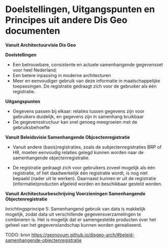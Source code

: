 # Doelstellingen, Uitgangspunten en Principes uit andere Dis Geo documenten

**Vanuit Architectuurvisie Dis Geo**

**Doelstellingen**

* Een betrouwbare, consistente en actuele samenhangende gegevensset voor heel Nederland;
* Een betere inpassing in moderne architecturen
* Meer en eenvoudiger gebruik van deze informatie in maatschappelijke toepassingen. De registratie gedraagt zich voor de gebruiker als één registratie.

**Uitgangspunten**

* Gegevens passen bij elkaar: relaties tussen gegevens zijn voor gebruikers duidelijk, en gegevens zijn in samenhang bruikbaar
* De gegevensstructuur kan snel genoeg meegroeien met de gebruiksbehoefte

**Vanuit Beleidsvisie Samenhangende Objcectenregistratie**

* Vanuit andere (basis)registraties, zoals de subjectenregistraties BRP of HR, moeten eenvoudig relaties gelegd kunnen worden naar de samenhangende objectenregistratie.

* De registratie gedraagt zich voor gebruikers zoveel mogelijk als één registratie, of het daadwerkelijk één registratie wordt, is nog niet bepaald (nader uit te werken). Daarnaast kunnen er uit de registratie (informatie)producten afgeleid worden en beschikbaar gesteld worden.

**Vanuit Architectuurbeschrijving Voorzieningen Samenhangende Objectenregistratie**

Inrichtingsprincipe 5: Samenhangend gebruik van data is makkelijk mogelijk, zodat data uit verschillende gegevensverzamelingen te combineren is. Het is mogelijk dat er samengestelde producten over het geheel van het gegevenslandschap kunnen worden gerealiseerd.

TODO: bron https://geonovum.github.io/disgeo-arch/#beleid-samenhangende-objectenregistratie